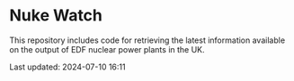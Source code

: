 # Nuke Watch

This repository includes code for retrieving the latest information available on the output of EDF nuclear power plants in the UK.

Last updated: 2024-07-10 16:11